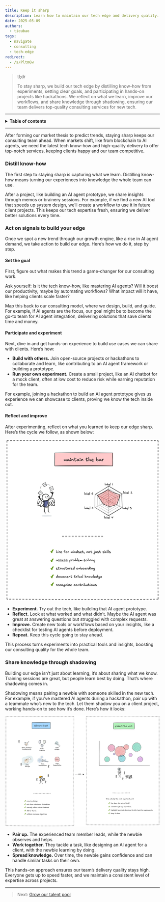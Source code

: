 ```yaml
---
title: Keep it sharp
description: Learn how to maintain our tech edge and delivery quality. This guide shows you how to stay ahead in consulting by building know-how, experimenting, and sharing knowledge.
date: 2025-05-09
authors:
  - tieubao
tags:
  - navigate
  - consulting
  - tech-edge
redirect:
  - /s/PltmGw
---
```


> tl;dr
>
> To stay sharp, we build our tech edge by distilling know-how from experiments, setting clear goals, and participating in hands-on projects like hackathons. We reflect on what we learn, improve our workflows, and share knowledge through shadowing, ensuring our team delivers top-quality consulting services for new tech.

---

<details>
<summary><strong>Table of contents</strong></summary>

<!-- Begin ToC -->

- [Distill know-how](#distill-know-how)
- [Act on signals to build your edge](#act-on-signals-to-build-your-edge)
  - [Set the goal](#set-the-goal)
  - [Participate and experiment](#participate-and-experiment)
  - [Reflect and improve](#reflect-and-improve)
- [Share knowledge through shadowing](#share-knowledge-through-shadowing)

<!-- End ToC -->

</details>

---

After forming our market thesis to predict trends, staying sharp keeps our consulting team ahead. When markets shift, like from blockchain to AI agents, we need the latest tech know-how and high-quality delivery to offer top-notch services, keeping clients happy and our team competitive.

### Distill know-how

The first step to staying sharp is capturing what we learn. Distilling know-how means turning our experiences into knowledge the whole team can use.

After a project, like building an AI agent prototype, we share insights through memos or brainery sessions. For example, if we find a new AI tool that speeds up system design, we’ll create a workflow to use it in future client projects. This keeps our tech expertise fresh, ensuring we deliver better solutions every time.

### Act on signals to build your edge

Once we spot a new trend through our growth engine, like a rise in AI agent demand, we take action to build our edge. Here’s how we do it, step by step.

#### Set the goal

First, figure out what makes this trend a game-changer for our consulting work.

Ask yourself: Is it the tech know-how, like mastering AI agents? Will it boost our productivity, maybe by automating workflows? What impact will it have, like helping clients scale faster?

Map this back to our consulting model, where we design, build, and guide. For example, if AI agents are the focus, our goal might be to become the go-to team for AI agent integration, delivering solutions that save clients time and money.

#### Participate and experiment

Next, dive in and get hands-on experience to build use cases we can share with clients. Here’s how:

- **Build with others.** Join open-source projects or hackathons to collaborate and learn, like contributing to an AI agent framework or building a prototype.
- **Run your own experiment.** Create a small project, like an AI chatbot for a mock client, often at low cost to reduce risk while earning reputation for the team.

For example, joining a hackathon to build an AI agent prototype gives us experience we can showcase to clients, proving we know the tech inside out.

#### Reflect and improve

After experimenting, reflect on what you learned to keep our edge sharp. Here’s the cycle we follow, as shown below:

![](assets/maintain-edge.webp)

- **Experiment.** Try out the tech, like building that AI agent prototype.
- **Reflect.** Look at what worked and what didn’t. Maybe the AI agent was great at answering questions but struggled with complex requests.
- **Improve.** Create new tools or workflows based on your insights, like a checklist for testing AI agents before deployment.
- **Repeat.** Keep this cycle going to stay ahead.

This process turns experiments into practical tools and insights, boosting our consulting quality for the whole team.

### Share knowledge through shadowing

Building our edge isn’t just about learning, it’s about sharing what we know. Training sessions are great, but people learn best by doing. That’s where shadowing comes in.

Shadowing means pairing a newbie with someone skilled in the new tech. For example, if you’ve mastered AI agents during a hackathon, pair up with a teammate who’s new to the tech. Let them shadow you on a client project, working hands-on to see how it’s done. Here’s how it looks:

![](assets/delivery-02.webp)

- **Pair up.** The experienced team member leads, while the newbie observes and helps.
- **Work together.** They tackle a task, like designing an AI agent for a client, with the newbie learning by doing.
- **Spread knowledge.** Over time, the newbie gains confidence and can handle similar tasks on their own.

This hands-on approach ensures our team’s delivery quality stays high. Everyone gets up to speed faster, and we maintain a consistent level of expertise across projects.

---

> Next: [Grow our talent pool](talent-pool.md)
